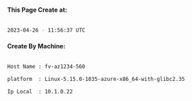 
   
#### This Page Create at:

```bash

2023-04-26 - 11:56:37 UTC

```

#### Create By Machine:

```bash

Host Name : fv-az1234-560

platform  : Linux-5.15.0-1035-azure-x86_64-with-glibc2.35

Ip Local  : 10.1.0.22

```

